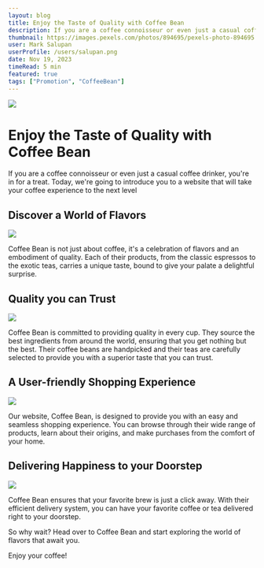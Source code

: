 ```yaml
---
layout: blog
title: Enjoy the Taste of Quality with Coffee Bean
description: If you are a coffee connoisseur or even just a casual coffee drinker, you're in for a treat. Today, we're going to introduce you to a website that will take your coffee experience to the next level
thumbnail: https://images.pexels.com/photos/894695/pexels-photo-894695.jpeg?auto=compress&cs=tinysrgb&w=600
user: Mark Salupan
userProfile: /users/salupan.png
date: Nov 19, 2023
timeRead: 5 min
featured: true
tags: ["Promotion", "CoffeeBean"]
---
```


![](https://images.pexels.com/photos/894695/pexels-photo-894695.jpeg?auto=compress&cs=tinysrgb&w=600)

# Enjoy the Taste of Quality with Coffee Bean

If you are a coffee connoisseur or even just a casual coffee drinker, you're in for a treat. Today, we're going to introduce you to a website that will take your coffee experience to the next level

## Discover a World of Flavors

![](https://images.pexels.com/photos/1459339/pexels-photo-1459339.jpeg?auto=compress&cs=tinysrgb&w=1260&h=750&dpr=1)

Coffee Bean is not just about coffee, it's a celebration of flavors and an embodiment of quality. Each of their products, from the classic espressos to the exotic teas, carries a unique taste, bound to give your palate a delightful surprise.

## Quality you can Trust

![](https://images.pexels.com/photos/92354/pexels-photo-92354.jpeg?auto=compress&cs=tinysrgb&w=1260&h=750&dpr=1)

Coffee Bean is committed to providing quality in every cup. They source the best ingredients from around the world, ensuring that you get nothing but the best. Their coffee beans are handpicked and their teas are carefully selected to provide you with a superior taste that you can trust.

## A User-friendly Shopping Experience

![](https://cdn.sanity.io/images/599r6htc/localized/9990fb399da607290267ba8f70df2644d3266239-1080x1080.svg)

Our website, Coffee Bean, is designed to provide you with an easy and seamless shopping experience. You can browse through their wide range of products, learn about their origins, and make purchases from the comfort of your home.

## Delivering Happiness to your Doorstep

![](https://images.pexels.com/photos/7330130/pexels-photo-7330130.jpeg?auto=compress&cs=tinysrgb&w=1260&h=750&dpr=1)

Coffee Bean ensures that your favorite brew is just a click away. With their efficient delivery system, you can have your favorite coffee or tea delivered right to your doorstep.

So why wait? Head over to Coffee Bean and start exploring the world of flavors that await you.

Enjoy your coffee!
